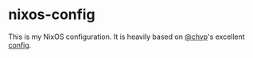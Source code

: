 # nixos-config

This is my NixOS configuration. It is heavily based on [@chvp](https://github.com/chvp)'s excellent [config](https://github.com/chvp/nixos-config).
